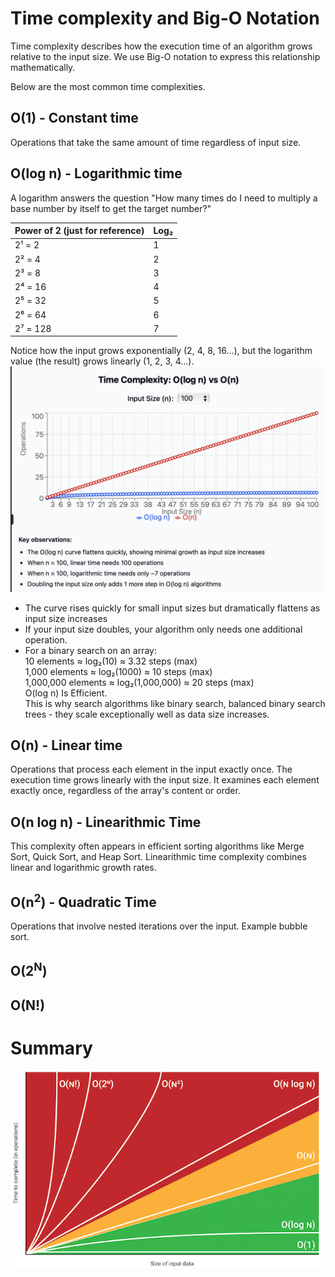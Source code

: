 # Time complexity and Big-O Notation

Time complexity describes how the execution time of an algorithm grows relative to the input size. We use Big-O notation to express this relationship mathematically.

Below are the most common time complexities.

## O(1) - Constant time
Operations that take the same amount of time regardless of input size.

## O(log n) - Logarithmic time

A logarithm answers the question "How many times do I need to multiply a base number by itself to get the target number?"

| Power of 2 (just for reference) | Log₂ |
|------------|------|
| 2¹ = 2     | 1    |
| 2² = 4     | 2    |
| 2³ = 8     | 3    |
| 2⁴ = 16    | 4    |
| 2⁵ = 32    | 5    |
| 2⁶ = 64    | 6    |
| 2⁷ = 128   | 7    |

Notice how the input grows exponentially (2, 4, 8, 16...), but the logarithm value (the result) grows linearly (1, 2, 3, 4...).
![Logarithmic Time Complexity](images/log_time_complexity.png)

* The curve rises quickly for small input sizes but dramatically flattens as input size increases
* If your input size doubles, your algorithm only needs one additional operation.
* For a binary search on an array:  
    10 elements ≈ log₂(10) ≈ 3.32 steps (max)  
    1,000 elements ≈ log₂(1000) ≈ 10 steps (max)  
    1,000,000 elements ≈ log₂(1,000,000) ≈ 20 steps (max)  
    O(log n) Is Efficient.  
This is why search algorithms like binary search, balanced binary search trees - they scale exceptionally well as data size increases.

## O(n) - Linear time
Operations that process each element in the input exactly once. The execution time grows linearly with the input size. It examines each element exactly once, regardless of the array's content or order.

## O(n log n) - Linearithmic Time
This complexity often appears in efficient sorting algorithms like Merge Sort, Quick Sort, and Heap Sort. Linearithmic time complexity combines linear and logarithmic growth rates. 


## O(n<sup>2</sup>) - Quadratic Time
Operations that involve nested iterations over the input. Example bubble sort.

## O(2<sup>N</sup>)

## O(N!)


# Summary
![](images/graph.png)